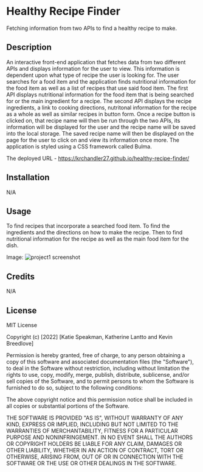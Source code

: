 
# Healthy Recipe Finder
Fetching information from two APIs to find a healthy recipe to make.

## Description
An interactive front-end application that fetches data from two different APIs and displays information for the user to view. This information is dependent upon what type of recipe the user is looking for. The user searches for a food item and the application finds nutritional information for the food item as well as a list of recipes that use said food item. The first API displays nutritional information for the food item that is being searched for or the main ingredient for a recipe. The second API displays the recipe ingredients, a link to cooking directions, nutritonal information for the recipe as a whole as well as similar recipes in button form. Once a recipe button is clicked on, that recipe name will then be run through the two APIs, its information will be displayed for the user and the recipe name will be saved into the local storage. The saved recipe name will then be displayed on the page for the user to click on and view its information once more. The application is styled using a CSS framework called Bulma.

The deployed URL - https://krchandler27.github.io/healthy-recipe-finder/


## Installation

N/A

## Usage
To find recipes that incorporate a searched food item. To find the ingredients and the directions on how to make the recipe. Then to find nutritional information for the recipe as well as the main food item for the dish.

Image: ![project1 screenshot](https://user-images.githubusercontent.com/116473087/209265696-74e108cd-90e6-4332-9102-b15d6237a8b4.PNG)


## Credits

N/A

## License

MIT License

Copyright (c) [2022] [Katie Speakman, Katherine Lantto and Kevin Breedlove]

Permission is hereby granted, free of charge, to any person obtaining a copy
of this software and associated documentation files (the "Software"), to deal
in the Software without restriction, including without limitation the rights
to use, copy, modify, merge, publish, distribute, sublicense, and/or sell
copies of the Software, and to permit persons to whom the Software is
furnished to do so, subject to the following conditions:

The above copyright notice and this permission notice shall be included in all
copies or substantial portions of the Software.

THE SOFTWARE IS PROVIDED "AS IS", WITHOUT WARRANTY OF ANY KIND, EXPRESS OR
IMPLIED, INCLUDING BUT NOT LIMITED TO THE WARRANTIES OF MERCHANTABILITY,
FITNESS FOR A PARTICULAR PURPOSE AND NONINFRINGEMENT. IN NO EVENT SHALL THE
AUTHORS OR COPYRIGHT HOLDERS BE LIABLE FOR ANY CLAIM, DAMAGES OR OTHER
LIABILITY, WHETHER IN AN ACTION OF CONTRACT, TORT OR OTHERWISE, ARISING FROM,
OUT OF OR IN CONNECTION WITH THE SOFTWARE OR THE USE OR OTHER DEALINGS IN THE
SOFTWARE.
